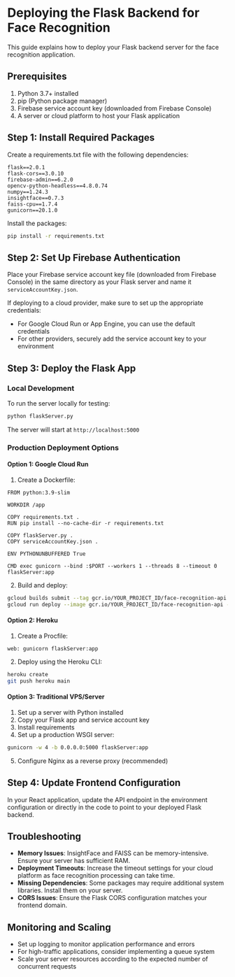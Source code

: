 
# Deploying the Flask Backend for Face Recognition

This guide explains how to deploy your Flask backend server for the face recognition application.

## Prerequisites

1. Python 3.7+ installed
2. pip (Python package manager)
3. Firebase service account key (downloaded from Firebase Console)
4. A server or cloud platform to host your Flask application

## Step 1: Install Required Packages

Create a requirements.txt file with the following dependencies:

```
flask==2.0.1
flask-cors==3.0.10
firebase-admin==6.2.0
opencv-python-headless==4.8.0.74
numpy==1.24.3
insightface==0.7.3
faiss-cpu==1.7.4
gunicorn==20.1.0
```

Install the packages:
```bash
pip install -r requirements.txt
```

## Step 2: Set Up Firebase Authentication

Place your Firebase service account key file (downloaded from Firebase Console) in the same directory as your Flask server and name it `serviceAccountKey.json`.

If deploying to a cloud provider, make sure to set up the appropriate credentials:
- For Google Cloud Run or App Engine, you can use the default credentials
- For other providers, securely add the service account key to your environment

## Step 3: Deploy the Flask App

### Local Development

To run the server locally for testing:
```bash
python flaskServer.py
```

The server will start at `http://localhost:5000`

### Production Deployment Options

#### Option 1: Google Cloud Run

1. Create a Dockerfile:
```
FROM python:3.9-slim

WORKDIR /app

COPY requirements.txt .
RUN pip install --no-cache-dir -r requirements.txt

COPY flaskServer.py .
COPY serviceAccountKey.json .

ENV PYTHONUNBUFFERED True

CMD exec gunicorn --bind :$PORT --workers 1 --threads 8 --timeout 0 flaskServer:app
```

2. Build and deploy:
```bash
gcloud builds submit --tag gcr.io/YOUR_PROJECT_ID/face-recognition-api
gcloud run deploy --image gcr.io/YOUR_PROJECT_ID/face-recognition-api --platform managed
```

#### Option 2: Heroku

1. Create a Procfile:
```
web: gunicorn flaskServer:app
```

2. Deploy using the Heroku CLI:
```bash
heroku create
git push heroku main
```

#### Option 3: Traditional VPS/Server

1. Set up a server with Python installed
2. Copy your Flask app and service account key
3. Install requirements
4. Set up a production WSGI server:
```bash
gunicorn -w 4 -b 0.0.0.0:5000 flaskServer:app
```
5. Configure Nginx as a reverse proxy (recommended)

## Step 4: Update Frontend Configuration

In your React application, update the API endpoint in the environment configuration or directly in the code to point to your deployed Flask backend.

## Troubleshooting

- **Memory Issues**: InsightFace and FAISS can be memory-intensive. Ensure your server has sufficient RAM.
- **Deployment Timeouts**: Increase the timeout settings for your cloud platform as face recognition processing can take time.
- **Missing Dependencies**: Some packages may require additional system libraries. Install them on your server.
- **CORS Issues**: Ensure the Flask CORS configuration matches your frontend domain.

## Monitoring and Scaling

- Set up logging to monitor application performance and errors
- For high-traffic applications, consider implementing a queue system
- Scale your server resources according to the expected number of concurrent requests
